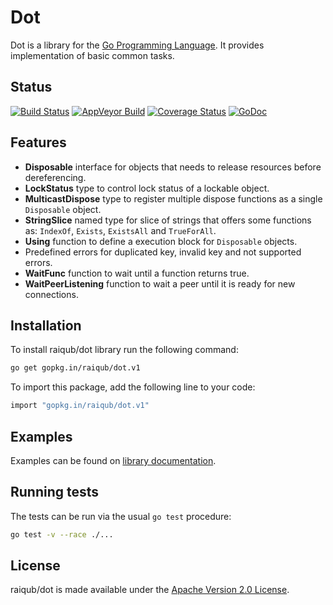# Dot

Dot is a library for the [Go Programming Language][go]. It provides
implementation of basic common tasks.

## Status

[![Build Status](https://img.shields.io/travis/raiqub/dot/master.svg?style=flat&label=linux%20build)](https://travis-ci.org/raiqub/dot)
[![AppVeyor Build](https://img.shields.io/appveyor/ci/skarllot/dot/master.svg?style=flat&label=windows%20build)](https://ci.appveyor.com/project/skarllot/dot)
[![Coverage Status](https://coveralls.io/repos/raiqub/dot/badge.svg?branch=master&service=github)](https://coveralls.io/github/raiqub/dot?branch=master)
[![GoDoc](https://godoc.org/github.com/raiqub/dot?status.svg)](http://godoc.org/github.com/raiqub/dot)

## Features

 * **Disposable** interface for objects that needs to release resources before dereferencing.
 * **LockStatus** type to control lock status of a lockable object.
 * **MulticastDispose** type to register multiple dispose functions as a single `Disposable` object.
 * **StringSlice** named type for slice of strings that offers some functions as: `IndexOf`, `Exists`, `ExistsAll` and `TrueForAll`.
 * **Using** function to define a execution block for `Disposable` objects.
 * Predefined errors for duplicated key, invalid key and not supported errors.
 * **WaitFunc** function to wait until a function returns true.
 * **WaitPeerListening** function to wait a peer until it is ready for new connections.

## Installation

To install raiqub/dot library run the following command:

~~~ bash
go get gopkg.in/raiqub/dot.v1
~~~

To import this package, add the following line to your code:

~~~ bash
import "gopkg.in/raiqub/dot.v1"
~~~

## Examples

Examples can be found on [library documentation][doc].

## Running tests

The tests can be run via the usual `go test` procedure:

~~~ bash
go test -v --race ./...
~~~

## License

raiqub/dot is made available under the [Apache Version 2.0 License][license].


[go]: http://golang.org/
[doc]: http://godoc.org/github.com/raiqub/dot
[license]: http://www.apache.org/licenses/LICENSE-2.0
